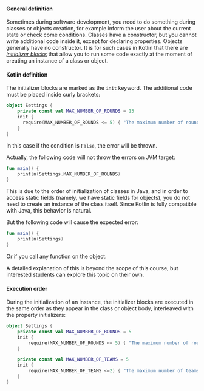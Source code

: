 #### General definition

Sometimes during software development, you need to do something during classes or objects creation, 
for example inform the user about the current state or check come conditions.
Classes have a constructor, but you cannot write additional code inside it, 
except for declaring properties. Objects generally have no constructor. 
It is for such cases in Kotlin that there are [_initializer blocks_](https://kotlinlang.org/docs/classes.html#constructors) that allow you to 
run some code exactly at the moment of creating an instance of a class or object.

#### Kotlin definition

The initializer blocks are marked as the `init` keyword. 
The additional code must be placed inside curly brackets:

```kotlin
object Settings {
    private const val MAX_NUMBER_OF_ROUNDS = 15
    init {
      require(MAX_NUMBER_OF_ROUNDS <= 5) { "The maximum number of rounds must be not more than five!" }
    }
}
```

In this case if the condition is `False`, the error will be thrown.

<div class="hint" title="The order of initialization Java classes">

Actually, the following code will not throw the errors on JVM target:
```kotlin
fun main() {
    println(Settings.MAX_NUMBER_OF_ROUNDS)
}
```

This is due to the order of initialization of classes in Java, 
and in order to access static fields (namely, we have static fields for objects), 
you do not need to create an instance of the class itself. 
Since Kotlin is fully compatible with Java, this behavior is natural.

But the following code will cause the expected error:
```kotlin
fun main() {
    println(Settings)
}
```
Or if you call any function on the object.

A detailed explanation of this is beyond the scope of this course, 
but interested students can explore this topic on their own.

</div>


#### Execution order

During the initialization of an instance, the initializer blocks are executed in the same order 
as they appear in the class or object body, interleaved with the property initializers:

```kotlin
object Settings {
    private const val MAX_NUMBER_OF_ROUNDS = 5
    init {
        require(MAX_NUMBER_OF_ROUNDS <= 5) { "The maximum number of rounds must be not more than five!" }
    }

    private const val MAX_NUMBER_OF_TEAMS = 5
    init {
        require(MAX_NUMBER_OF_TEAMS <=2) { "The maximum number of teams must be not more than two!" }
    }
}
```
